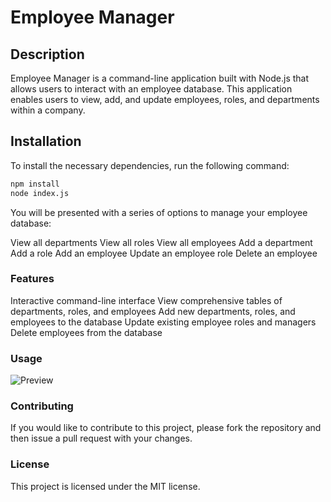# Employee Manager

## Description

Employee Manager is a command-line application built with Node.js that allows users to interact with an employee database. This application enables users to view, add, and update employees, roles, and departments within a company.


## Installation

To install the necessary dependencies, run the following command:

```bash
npm install
node index.js
```

You will be presented with a series of options to manage your employee database:

View all departments
View all roles
View all employees
Add a department
Add a role
Add an employee
Update an employee role
Delete an employee


### Features

Interactive command-line interface
View comprehensive tables of departments, roles, and employees
Add new departments, roles, and employees to the database
Update existing employee roles and managers
Delete employees from the database

### Usage 
![Preview](<../../OneDrive/Pictures/Screenshots/Screenshot Usage.png>)



### Contributing

If you would like to contribute to this project, please fork the repository and then issue a pull request with your changes.

### License
This project is licensed under the MIT license.
